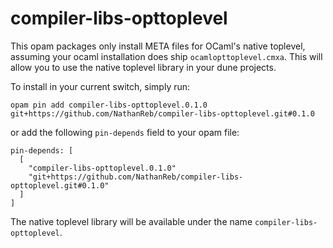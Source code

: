 # compiler-libs-opttoplevel

This opam packages only install META files for OCaml's native toplevel, assuming
your ocaml installation does ship `ocamlopttoplevel.cmxa`. This will allow you
to use the native toplevel library in your dune projects.

To install in your current switch, simply run:
```
opam pin add compiler-libs-opttoplevel.0.1.0 git+https://github.com/NathanReb/compiler-libs-opttoplevel.git#0.1.0
```

or add the following `pin-depends` field to your opam file:
```
pin-depends: [
  [
    "compiler-libs-opttoplevel.0.1.0"
    "git+https://github.com/NathanReb/compiler-libs-opttoplevel.git#0.1.0"
  ]
]
```

The native toplevel library will be available under the name `compiler-libs-opttoplevel`.

